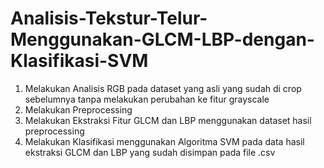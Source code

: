 # Analisis-Tekstur-Telur-Menggunakan-GLCM-LBP-dengan-Klasifikasi-SVM


1. Melakukan Analisis RGB pada dataset yang asli yang sudah di crop sebelumnya tanpa melakukan perubahan ke fitur grayscale 
2. Melakukan Preprocessing
3. Melakukan Ekstraksi Fitur GLCM dan LBP menggunakan dataset hasil preprocessing
4. Melakukan Klasifikasi menggunakan Algoritma SVM pada data hasil ekstraksi GLCM dan LBP yang sudah disimpan pada file .csv
